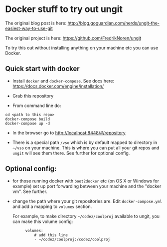 # Docker stuff to try out ungit

The original blog post is here: <http://blog.goguardian.com/nerds/ungit-the-easiest-way-to-use-git>

The original project is here: <https://github.com/FredrikNoren/ungit>

To try this out without installing anything on your machine etc
you can use Docker.

## Quick start with docker

- Install `docker` and `docker-compose`. See docs here: <https://docs.docker.com/engine/installation/>

- Grab this repository

- From command line do:

```
cd <path to this repo>
docker-compose build
docker-compose up -d
```

- In the browser go to <http://localhost:8448/#/repository>

- There is a special path `/vso` which is by default mapped to directory
  in `~/vso` on your machine. This is where you can put all your git repos
  and `ungit` will see them there. See further for optional config.


## Optional config:

- for those running docker with `boot2docker` etc (on OS X or Windows for example)
  set up port forwarding between your machine and the "docker vm". See further.

- change the path where your git repositories are. Edit `docker-compose.yml`
  and add a mapping to `volumes` section.

  For example, to make directory `~/codez/coolproj` available to ungit, you
  can make this volume config:


```
         volumes:
             # add this line
             - ~/codez/coolproj:/codez/coolproj
```



